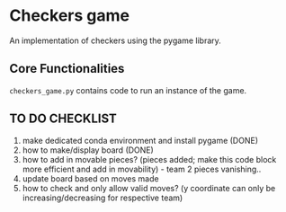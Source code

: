 # Checkers game 
An implementation of checkers using the pygame library. 

## Core Functionalities
```checkers_game.py``` contains code to run an instance of the game. 

## TO DO CHECKLIST

1. make dedicated conda environment and install pygame (DONE)
2. how to make/display board (DONE)
3. how to add in movable pieces? (pieces added; make this code block more efficient and add in movability) - team 2 pieces vanishing..
4. update board based on moves made
5. how to check and only allow valid moves? (y coordinate can only be increasing/decreasing for respective team)